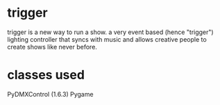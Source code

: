 # trigger
trigger is a new way to run a show. a very event based (hence "trigger") lighting controller that syncs with music and allows creative people to create shows like never before. 
# classes used
PyDMXControl (1.6.3)
Pygame
